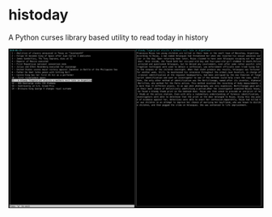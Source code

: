 # histoday
A Python curses library based utility to read today in history

![menu screenshot](screenshots/screenshot.png)
